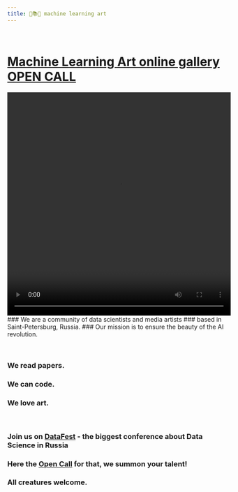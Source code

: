 ```yaml
---
title: 🤖📚🎨 machine learning art
---
```

&nbsp;
# [Machine Learning Art online gallery OPEN CALL](https://forms.gle/sd2Qd3cLTNPKLMw29)
<video autoplay="autoplay" loop="loop" width="512" height="512">
  <source src="/assets/images/4a460.mp4" type="video/mp4">
</video>
### We are a community of data scientists and media artists
### based in Saint-Petersburg, Russia. 
### Our mission is to ensure the beauty of the AI revolution.

&nbsp;

### We read papers.
### We can code.
### We love art.

&nbsp;

### Join us on [DataFest](https://mlart.org/datafest) - the biggest conference about Data Science in Russia
### Here the [Open Call](https://mlart.org/datafest) for that, we summon your talent!
### All creatures welcome. 

